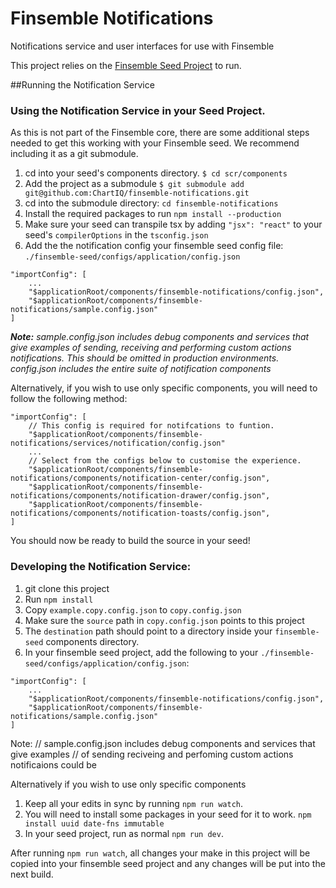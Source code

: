 # Finsemble Notifications
Notifications service and user interfaces for use with Finsemble

This project relies on the [Finsemble Seed Project](https://github.com/ChartIQ/finsemble-seed) to run.

##Running the Notification Service

### Using the Notification Service in your Seed Project.

As this is not part of the Finsemble core, there are some additional steps needed to get this working with your Finsemble seed. We recommend including it as a git submodule.

1. cd into your seed's components directory. `$ cd scr/components`
1. Add the project as a submodule `$ git submodule add git@github.com:ChartIQ/finsemble-notifications.git`
2. cd into the submodule directory: `cd finsemble-notifications`
3. Install the required packages to run `npm install --production`
5. Make sure your seed can transpile tsx by adding `"jsx": "react"` to your seed's `compilerOptions` in the `tsconfig.json`
6. Add the the notification config your finsemble seed config file: `./finsemble-seed/configs/application/config.json`
``` 
"importConfig": [
    ...
    "$applicationRoot/components/finsemble-notifications/config.json",
    "$applicationRoot/components/finsemble-notifications/sample.config.json"
]
```

_**Note:** sample.config.json includes debug components and services that give examples of sending, receiving and 
performing custom actions notifications. This should be omitted in production environments.
config.json includes the entire suite of notification components_  

Alternatively, if you wish to use only specific components, you will need to follow the following method:
``` 
"importConfig": [
    // This config is required for notifcations to funtion.
    "$applicationRoot/components/finsemble-notifications/services/notification/config.json"
    ...
    // Select from the configs below to customise the experience.
    "$applicationRoot/components/finsemble-notifications/components/notification-center/config.json",
    "$applicationRoot/components/finsemble-notifications/components/notification-drawer/config.json",
    "$applicationRoot/components/finsemble-notifications/components/notification-toasts/config.json",
]
```

You should now be ready to build the source in your seed!


### Developing the Notification Service:
1. git clone this project 
2. Run `npm install`
3. Copy `example.copy.config.json` to `copy.config.json`
4. Make sure the `source` path in `copy.config.json` points to this project
5. The `destination` path should point to a directory inside your `finsemble-seed` components directory.
6. In your finsemble seed project, add the following to your `./finsemble-seed/configs/application/config.json`:
``` 
"importConfig": [
    ...
    "$applicationRoot/components/finsemble-notifications/config.json",
    "$applicationRoot/components/finsemble-notifications/sample.config.json"
]
```
Note: // sample.config.json includes debug components and services that give examples 
      // of sending reciveing and perfoming custom actions notificaions could be  

Alternatively if you wish to use only specific components

1. Keep all your edits in sync by running `npm run watch`.
3. You will need to install some packages in your seed for it to work. `npm install uuid date-fns immutable`
2. In your seed project, run as normal `npm run dev`.



After running `npm run watch`, all changes your make in this project will be copied into your finsemble seed project and any changes will be put into the next build. 


